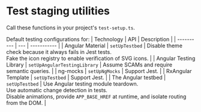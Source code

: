 # Test staging utilities

Call these functions in your project's `test-setup.ts`.

Default testing configurations for:
| Technology | API | Description |
| ---------- | --- | ----------- |
| Angular Material | `setUpTestbed` | Disable theme check because it always fails in Jest tests.<br>Fake the icon registry to enable verification of SVG icons. |
| Angular Testing Library | `setUpAngularTestingLibrary` | Assume SCAMs and require semantic queries. |
| ng-mocks | `setUpNgMocks` | Support Jest. |
| RxAngular Template | `setUpTestbed` | Support Jest. |
| The Angular testbed | `setUpTestbed` | Use Angular testing module teardown.<br>Use automatic change detection in tests.<br>Disable animations, provide `APP_BASE_HREF` at runtime, and isolate routing from the DOM. |
